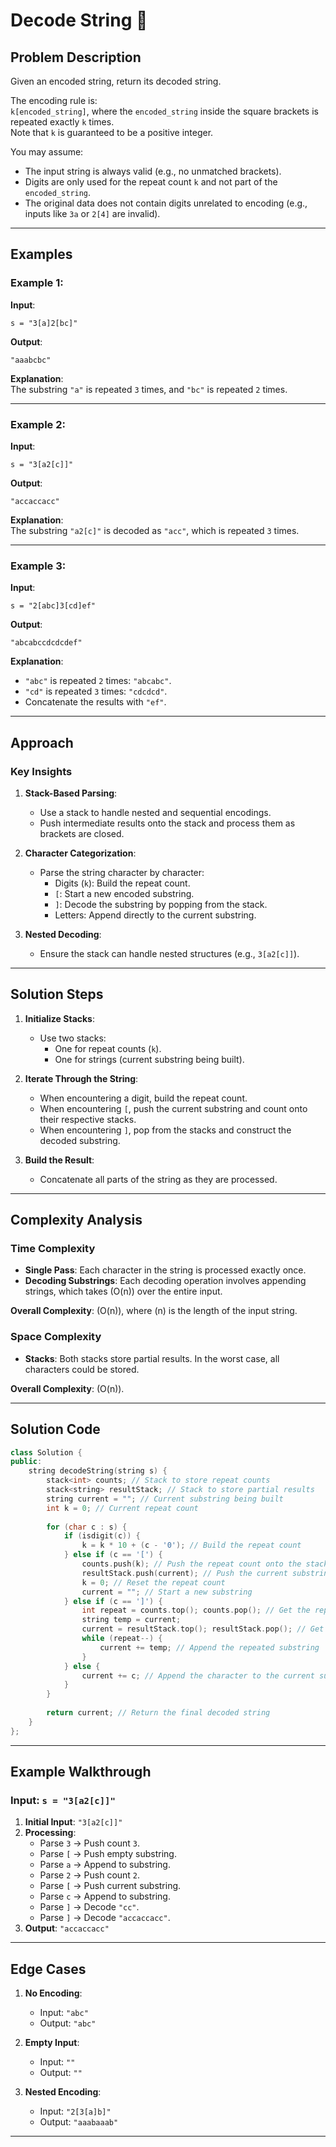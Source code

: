 # Decode String 🔑

## Problem Description

Given an encoded string, return its decoded string.

The encoding rule is:  
`k[encoded_string]`, where the `encoded_string` inside the square brackets is repeated exactly `k` times.  
Note that `k` is guaranteed to be a positive integer.

You may assume:
- The input string is always valid (e.g., no unmatched brackets).
- Digits are only used for the repeat count `k` and not part of the `encoded_string`.
- The original data does not contain digits unrelated to encoding (e.g., inputs like `3a` or `2[4]` are invalid).

---

## Examples

### Example 1:
**Input**:
```plaintext
s = "3[a]2[bc]"
```
**Output**:
```plaintext
"aaabcbc"
```

**Explanation**:  
The substring `"a"` is repeated `3` times, and `"bc"` is repeated `2` times.

---

### Example 2:
**Input**:
```plaintext
s = "3[a2[c]]"
```
**Output**:
```plaintext
"accaccacc"
```

**Explanation**:  
The substring `"a2[c]"` is decoded as `"acc"`, which is repeated `3` times.

---

### Example 3:
**Input**:
```plaintext
s = "2[abc]3[cd]ef"
```
**Output**:
```plaintext
"abcabccdcdcdef"
```

**Explanation**:  
- `"abc"` is repeated `2` times: `"abcabc"`.
- `"cd"` is repeated `3` times: `"cdcdcd"`.
- Concatenate the results with `"ef"`.

---

## Approach

### Key Insights

1. **Stack-Based Parsing**:
   - Use a stack to handle nested and sequential encodings.
   - Push intermediate results onto the stack and process them as brackets are closed.

2. **Character Categorization**:
   - Parse the string character by character:
     - Digits (`k`): Build the repeat count.
     - `[`: Start a new encoded substring.
     - `]`: Decode the substring by popping from the stack.
     - Letters: Append directly to the current substring.

3. **Nested Decoding**:
   - Ensure the stack can handle nested structures (e.g., `3[a2[c]]`).

---

## Solution Steps

1. **Initialize Stacks**:
   - Use two stacks:
     - One for repeat counts (`k`).
     - One for strings (current substring being built).

2. **Iterate Through the String**:
   - When encountering a digit, build the repeat count.
   - When encountering `[`, push the current substring and count onto their respective stacks.
   - When encountering `]`, pop from the stacks and construct the decoded substring.

3. **Build the Result**:
   - Concatenate all parts of the string as they are processed.

---

## Complexity Analysis

### Time Complexity
- **Single Pass**: Each character in the string is processed exactly once.
- **Decoding Substrings**: Each decoding operation involves appending strings, which takes \(O(n)\) over the entire input.

**Overall Complexity**: \(O(n)\), where \(n\) is the length of the input string.

### Space Complexity
- **Stacks**: Both stacks store partial results. In the worst case, all characters could be stored.

**Overall Complexity**: \(O(n)\).

---

## Solution Code

```cpp
class Solution {
public:
    string decodeString(string s) {
        stack<int> counts; // Stack to store repeat counts
        stack<string> resultStack; // Stack to store partial results
        string current = ""; // Current substring being built
        int k = 0; // Current repeat count
        
        for (char c : s) {
            if (isdigit(c)) {
                k = k * 10 + (c - '0'); // Build the repeat count
            } else if (c == '[') {
                counts.push(k); // Push the repeat count onto the stack
                resultStack.push(current); // Push the current substring onto the stack
                k = 0; // Reset the repeat count
                current = ""; // Start a new substring
            } else if (c == ']') {
                int repeat = counts.top(); counts.pop(); // Get the repeat count
                string temp = current;
                current = resultStack.top(); resultStack.pop(); // Get the previous substring
                while (repeat--) {
                    current += temp; // Append the repeated substring
                }
            } else {
                current += c; // Append the character to the current substring
            }
        }
        
        return current; // Return the final decoded string
    }
};
```

---

## Example Walkthrough

### Input: `s = "3[a2[c]]"`

1. **Initial Input**: `"3[a2[c]]"`
2. **Processing**:
   - Parse `3` → Push count `3`.
   - Parse `[` → Push empty substring.
   - Parse `a` → Append to substring.
   - Parse `2` → Push count `2`.
   - Parse `[` → Push current substring.
   - Parse `c` → Append to substring.
   - Parse `]` → Decode `"cc"`.
   - Parse `]` → Decode `"accaccacc"`.
3. **Output**: `"accaccacc"`

---

## Edge Cases

1. **No Encoding**:
   - Input: `"abc"`
   - Output: `"abc"`

2. **Empty Input**:
   - Input: `""`
   - Output: `""`

3. **Nested Encoding**:
   - Input: `"2[3[a]b]"`
   - Output: `"aaabaaab"`

---
